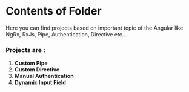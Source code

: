 # Contents of Folder #
Here you can find projects based on important topic of the Angular like NgRx, RxJs, Pipe, Authentication, Directive etc...

### Projects are : ###

1. __Custom Pipe__
2. __Custom Directive__
3. __Manual Authentication__
4. __Dynamic Input Field__
              
